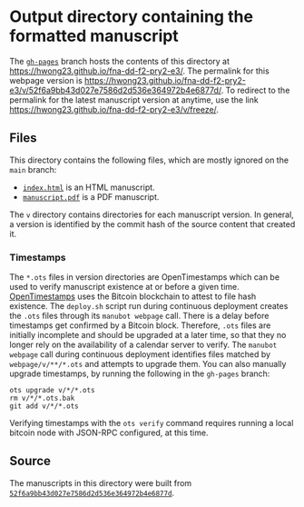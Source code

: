 # Output directory containing the formatted manuscript

The [`gh-pages`](https://github.com/hwong23/fna-dd-f2-pry2-e3/tree/gh-pages) branch hosts the contents of this directory at <https://hwong23.github.io/fna-dd-f2-pry2-e3/>.
The permalink for this webpage version is <https://hwong23.github.io/fna-dd-f2-pry2-e3/v/52f6a9bb43d027e7586d2d536e364972b4e6877d/>.
To redirect to the permalink for the latest manuscript version at anytime, use the link <https://hwong23.github.io/fna-dd-f2-pry2-e3/v/freeze/>.

## Files

This directory contains the following files, which are mostly ignored on the `main` branch:

+ [`index.html`](index.html) is an HTML manuscript.
+ [`manuscript.pdf`](manuscript.pdf) is a PDF manuscript.

The `v` directory contains directories for each manuscript version.
In general, a version is identified by the commit hash of the source content that created it.

### Timestamps

The `*.ots` files in version directories are OpenTimestamps which can be used to verify manuscript existence at or before a given time.
[OpenTimestamps](https://opentimestamps.org/) uses the Bitcoin blockchain to attest to file hash existence.
The `deploy.sh` script run during continuous deployment creates the `.ots` files through its `manubot webpage` call.
There is a delay before timestamps get confirmed by a Bitcoin block.
Therefore, `.ots` files are initially incomplete and should be upgraded at a later time, so that they no longer rely on the availability of a calendar server to verify.
The `manubot webpage` call during continuous deployment identifies files matched by `webpage/v/**/*.ots` and attempts to upgrade them.
You can also manually upgrade timestamps, by running the following in the `gh-pages` branch:

```shell
ots upgrade v/*/*.ots
rm v/*/*.ots.bak
git add v/*/*.ots
```

Verifying timestamps with the `ots verify` command requires running a local bitcoin node with JSON-RPC configured, at this time.

## Source

The manuscripts in this directory were built from
[`52f6a9bb43d027e7586d2d536e364972b4e6877d`](https://github.com/hwong23/fna-dd-f2-pry2-e3/commit/52f6a9bb43d027e7586d2d536e364972b4e6877d).

